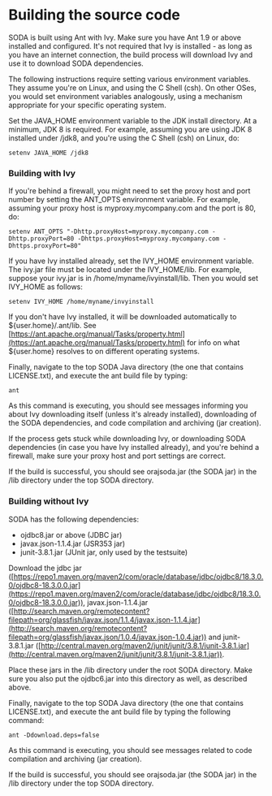 # Building the source code

SODA is built using Ant with Ivy. Make sure you have Ant 1.9 or above installed and configured.  It's not required that Ivy is installed - as long as you have an internet connection, the build process will download Ivy and use it to download SODA dependencies. 

The following instructions require setting various environment variables. They assume you're on Linux, and using the C Shell (csh). On other OSes, you would set environment variables analogously, using a mechanism appropriate for your specific operating system.
 
Set the JAVA_HOME environment variable to the JDK install directory. At a minimum, JDK 8 is required. For example, assuming you are using JDK 8 installed under /jdk8, and you're using the C Shell (csh) on Linux, do:

    setenv JAVA_HOME /jdk8 

### Building with Ivy

If you're behind a firewall, you might need to set the proxy host and port
number by setting the ANT_OPTS environment variable. For example, assuming
your proxy host is myproxy.mycompany.com and the port is 80, do:

    setenv ANT_OPTS "-Dhttp.proxyHost=myproxy.mycompany.com -Dhttp.proxyPort=80 -Dhttps.proxyHost=myproxy.mycompany.com -Dhttps.proxyPort=80"

If you have Ivy installed already, set the IVY_HOME environment variable.
The ivy.jar file must be located under the IVY_HOME/lib. For example,
suppose your ivy.jar is in /home/myname/ivyinstall/lib. Then you would set
IVY_HOME as follows:

    setenv IVY_HOME /home/myname/invyinstall

If you don't have Ivy installed, it will be downloaded automatically to
${user.home}/.ant/lib. See [https://ant.apache.org/manual/Tasks/property.html](https://ant.apache.org/manual/Tasks/property.html) for info on what ${user.home} resolves to on different operating systems.

Finally, navigate to the top SODA Java directory (the one that contains LICENSE.txt),
and execute the ant build file by typing:

    ant

As this command is executing, you should see messages informing you about Ivy downloading itself (unless it's already installed), downloading of the SODA dependencies, and code compilation and archiving (jar creation).

If the process gets stuck while downloading Ivy, or downloading SODA dependencies (in case you
have Ivy installed already), and you're behind a firewall, make sure your proxy host and port
settings are correct.

If the build is successful, you should see orajsoda.jar (the SODA jar) in the /lib directory
under the top SODA directory.

### Building without Ivy

SODA has the following dependencies:

* ojdbc8.jar or above (JDBC jar)
* javax.json-1.1.4.jar (JSR353 jar)
* junit-3.8.1.jar (JUnit jar, only used by the testsuite)

Download the jdbc jar ([https://repo1.maven.org/maven2/com/oracle/database/jdbc/ojdbc8/18.3.0.0/ojdbc8-18.3.0.0.jar](https://repo1.maven.org/maven2/com/oracle/database/jdbc/ojdbc8/18.3.0.0/ojdbc8-18.3.0.0.jar)), javax.json-1.1.4.jar ([http://search.maven.org/remotecontent?filepath=org/glassfish/javax.json/1.1.4/javax.json-1.1.4.jar](http://search.maven.org/remotecontent?filepath=org/glassfish/javax.json/1.0.4/javax.json-1.0.4.jar)) and junit-3.8.1.jar ([http://central.maven.org/maven2/junit/junit/3.8.1/junit-3.8.1.jar](http://central.maven.org/maven2/junit/junit/3.8.1/junit-3.8.1.jar)).

Place these jars in the /lib directory under the root SODA directory. Make sure you also put the ojdbc6.jar into this directory as well, as described above.

Finally, navigate to the top SODA Java directory (the one that contains LICENSE.txt),
and execute the ant build file by typing the following command:

    ant -Ddownload.deps=false

As this command is executing, you should see messages related to code compilation and archiving (jar creation).

If the build is successful, you should see orajsoda.jar (the SODA jar) in the /lib directory
under the top SODA directory.

